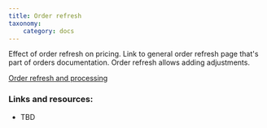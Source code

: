 ```yaml
---
title: Order refresh
taxonomy:
    category: docs
---
```


Effect of order refresh on pricing. Link to general order refresh page that's part of orders documentation. Order refresh allows adding adjustments.

[Order refresh and processing](../../07.orders/01.order-refresh-and-process)

### Links and resources:
* TBD

